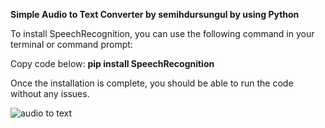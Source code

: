**Simple Audio to Text Converter by semihdursungul by using Python**

To install SpeechRecognition, you can use the following command in your terminal or command prompt:

Copy code below:
  **pip install SpeechRecognition**
  
Once the installation is complete, you should be able to run the code without any issues.


![audio to text](https://github.com/semihdursungul/python_projects/assets/114025283/94577523-a614-4c3f-b488-4d790c20963c)
